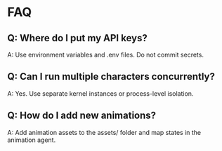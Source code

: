 # FAQ

## Q: Where do I put my API keys?
A: Use environment variables and .env files. Do not commit secrets.

## Q: Can I run multiple characters concurrently?
A: Yes. Use separate kernel instances or process-level isolation.

## Q: How do I add new animations?
A: Add animation assets to the assets/ folder and map states in the animation agent.